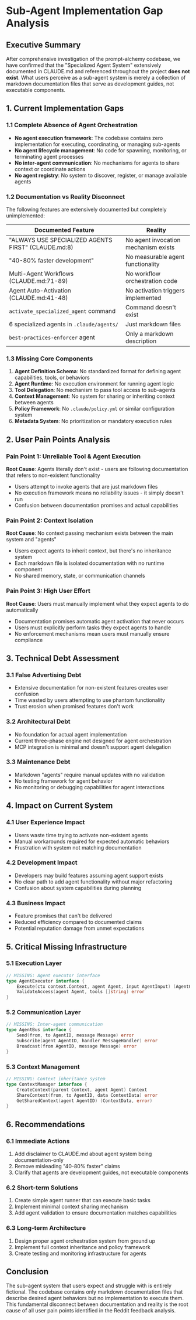 # Sub-Agent Implementation Gap Analysis

## Executive Summary
After comprehensive investigation of the prompt-alchemy codebase, we have confirmed that the "Specialized Agent System" extensively documented in CLAUDE.md and referenced throughout the project **does not exist**. What users perceive as a sub-agent system is merely a collection of markdown documentation files that serve as development guides, not executable components.

## 1. Current Implementation Gaps

### 1.1 Complete Absence of Agent Orchestration
- **No agent execution framework**: The codebase contains zero implementation for executing, coordinating, or managing sub-agents
- **No agent lifecycle management**: No code for spawning, monitoring, or terminating agent processes
- **No inter-agent communication**: No mechanisms for agents to share context or coordinate actions
- **No agent registry**: No system to discover, register, or manage available agents

### 1.2 Documentation vs Reality Disconnect
The following features are extensively documented but completely unimplemented:

| Documented Feature | Reality |
|-------------------|---------|
| "ALWAYS USE SPECIALIZED AGENTS FIRST" (CLAUDE.md:8) | No agent invocation mechanism exists |
| "40-80% faster development" | No measurable agent functionality |
| Multi-Agent Workflows (CLAUDE.md:71-89) | No workflow orchestration code |
| Agent Auto-Activation (CLAUDE.md:41-48) | No activation triggers implemented |
| `activate_specialized_agent` command | Command doesn't exist |
| 6 specialized agents in `.claude/agents/` | Just markdown files |
| `best-practices-enforcer` agent | Only a markdown description |

### 1.3 Missing Core Components
1. **Agent Definition Schema**: No standardized format for defining agent capabilities, tools, or behaviors
2. **Agent Runtime**: No execution environment for running agent logic
3. **Tool Delegation**: No mechanism to pass tool access to sub-agents
4. **Context Management**: No system for sharing or inheriting context between agents
5. **Policy Framework**: No `.claude/policy.yml` or similar configuration system
6. **Metadata System**: No prioritization or mandatory execution rules

## 2. User Pain Points Analysis

### Pain Point 1: Unreliable Tool & Agent Execution
**Root Cause**: Agents literally don't exist - users are following documentation that refers to non-existent functionality
- Users attempt to invoke agents that are just markdown files
- No execution framework means no reliability issues - it simply doesn't run
- Confusion between documentation promises and actual capabilities

### Pain Point 2: Context Isolation
**Root Cause**: No context passing mechanism exists between the main system and "agents"
- Users expect agents to inherit context, but there's no inheritance system
- Each markdown file is isolated documentation with no runtime component
- No shared memory, state, or communication channels

### Pain Point 3: High User Effort
**Root Cause**: Users must manually implement what they expect agents to do automatically
- Documentation promises automatic agent activation that never occurs
- Users must explicitly perform tasks they expect agents to handle
- No enforcement mechanisms mean users must manually ensure compliance

## 3. Technical Debt Assessment

### 3.1 False Advertising Debt
- Extensive documentation for non-existent features creates user confusion
- Time wasted by users attempting to use phantom functionality
- Trust erosion when promised features don't work

### 3.2 Architectural Debt
- No foundation for actual agent implementation
- Current three-phase engine not designed for agent orchestration
- MCP integration is minimal and doesn't support agent delegation

### 3.3 Maintenance Debt
- Markdown "agents" require manual updates with no validation
- No testing framework for agent behavior
- No monitoring or debugging capabilities for agent interactions

## 4. Impact on Current System

### 4.1 User Experience Impact
- Users waste time trying to activate non-existent agents
- Manual workarounds required for expected automatic behaviors
- Frustration with system not matching documentation

### 4.2 Development Impact
- Developers may build features assuming agent support exists
- No clear path to add agent functionality without major refactoring
- Confusion about system capabilities during planning

### 4.3 Business Impact
- Feature promises that can't be delivered
- Reduced efficiency compared to documented claims
- Potential reputation damage from unmet expectations

## 5. Critical Missing Infrastructure

### 5.1 Execution Layer
```go
// MISSING: Agent executor interface
type AgentExecutor interface {
    Execute(ctx context.Context, agent Agent, input AgentInput) (AgentOutput, error)
    ValidateAccess(agent Agent, tools []string) error
}
```

### 5.2 Communication Layer
```go
// MISSING: Inter-agent communication
type AgentBus interface {
    Send(from, to AgentID, message Message) error
    Subscribe(agent AgentID, handler MessageHandler) error
    Broadcast(from AgentID, message Message) error
}
```

### 5.3 Context Management
```go
// MISSING: Context inheritance system
type ContextManager interface {
    CreateContext(parent Context, agent Agent) Context
    ShareContext(from, to AgentID, data ContextData) error
    GetSharedContext(agent AgentID) (ContextData, error)
}
```

## 6. Recommendations

### 6.1 Immediate Actions
1. Add disclaimer to CLAUDE.md about agent system being documentation-only
2. Remove misleading "40-80% faster" claims
3. Clarify that agents are development guides, not executable components

### 6.2 Short-term Solutions
1. Create simple agent runner that can execute basic tasks
2. Implement minimal context sharing mechanism
3. Add agent validation to ensure documentation matches capabilities

### 6.3 Long-term Architecture
1. Design proper agent orchestration system from ground up
2. Implement full context inheritance and policy framework
3. Create testing and monitoring infrastructure for agents

## Conclusion
The sub-agent system that users expect and struggle with is entirely fictional. The codebase contains only markdown documentation files that describe desired agent behaviors but no implementation to execute them. This fundamental disconnect between documentation and reality is the root cause of all user pain points identified in the Reddit feedback analysis.